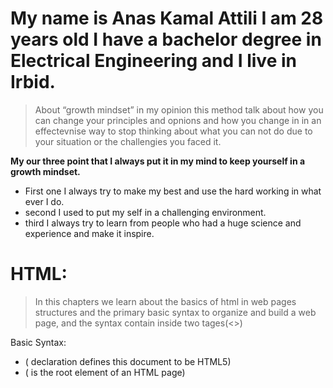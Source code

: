 # My name is Anas Kamal Attili I am 28 years old I have a bachelor degree in Electrical Engineering and I live in Irbid.

> About “growth mindset” in my opinion this method talk about how you can change your principles and opnions and how you change in in an effectevnise way to stop thinking about what you can not do due to your situation or the challengies you faced it.

**My our three point that I always put it in my mind to keep yourself in a growth mindset.**

* First one I always try to make my best and use the hard working in what ever I do.
* second I used to put my self in a challenging environment.
* third I always try to learn from people who had a huge science and experience and make it inspire.


# HTML:
> In this chapters we learn about the basics of html in web pages structures and the primary basic syntax to organize and build a web page, and the syntax contain inside two tages(<>)

Basic Syntax:
  * (<!DOCTYPE html> declaration defines this document to be HTML5)
  * (<html>  is the root element of an HTML page)






